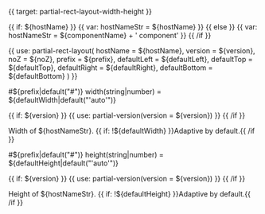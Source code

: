 
{{ target: partial-rect-layout-width-height }}

{{ if: ${hostName} }}
{{ var: hostNameStr = ${hostName} }}
{{ else }}
{{ var: hostNameStr = ${componentName} + ' component' }}
{{ /if }}

{{ use: partial-rect-layout(
    hostName = ${hostName},
    version = ${version},
    noZ = ${noZ},
    prefix = ${prefix},
    defaultLeft = ${defaultLeft},
    defaultTop = ${defaultTop},
    defaultRight = ${defaultRight},
    defaultBottom = ${defaultBottom}
) }}

#${prefix|default("#")} width(string|number) = ${defaultWidth|default("'auto'")}

{{ if: ${version} }}
{{ use: partial-version(version = ${version}) }}
{{ /if }}

Width of ${hostNameStr}. {{ if: !${defaultWidth} }}Adaptive by default.{{ /if }}

#${prefix|default("#")} height(string|number) = ${defaultHeight|default("'auto'")}

{{ if: ${version} }}
{{ use: partial-version(version = ${version}) }}
{{ /if }}

Height of ${hostNameStr}. {{ if: !${defaultHeight} }}Adaptive by default.{{ /if }}

